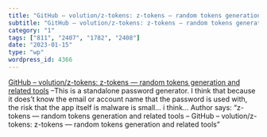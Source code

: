```yaml
---
title: "GitHub – volution/z-tokens: z-tokens — random tokens generation and related tools"
subtitle: "GitHub – volution/z-tokens: z-tokens — random tokens generation and related tools"
category: "1"
tags: ["811", "2407", "1782", "2408"]
date: "2023-01-15"
type: "wp"
wordpress_id: 4366
---
```

[ GitHub – volution/z-tokens: z-tokens — random tokens generation and related tools]( https://github.com/volution/z-tokens) –This is a standalone password generator. I think that because it does’t know the email or account name that the password is used with, the risk that the app itself is malware is small… i think… Author says: “z-tokens — random tokens generation and related tools – GitHub – volution/z-tokens: z-tokens — random tokens generation and related tools”